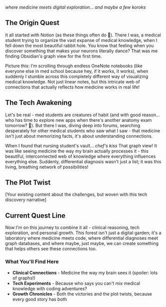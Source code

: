 *where medicine meets digital exploration... and maybe a few koroks*

## The Origin Quest
It all started with Notion (as these things often do 👀). There I was, a medical student trying to organize the vast expanse of medical knowledge, when I fell down the most beautiful rabbit hole. You know that feeling when you discover something that makes your neurons literally dance? That was me finding Obsidian's graph view for the first time.

Picture this: I'm scrolling through endless OneNote notebooks (like everyone else in med school because hey, if it works, it works), when suddenly I stumble across this completely different way of visualizing medical knowledge. Not just linear notes, but this intricate web of connections that actually reflects how medicine works in real life! 

## The Tech Awakening
Let's be real - med students are creatures of habit (and with good reason... who has time to explore new apps when there's another anatomy exam tomorrow? 🥺). But there I was, diving deep into forums, searching desperately for other medical students who saw what I saw - that medicine isn't just about memorizing facts, it's about understanding connections.

When I found that nursing student's vault... *chef's kiss* That graph view! It was like seeing medicine the way my brain actually processes it - this beautiful, interconnected web of knowledge where everything influences everything else. Suddenly, differential diagnosis wasn't just a list; it was this living, breathing network of possibilities!

## The Plot Twist
[Your existing content about the challenges, but woven with this tech discovery narrative]

## Current Quest Line
Now I'm on this journey to combine it all - clinical reasoning, tech exploration, and personal growth. This forest isn't just a digital garden; it's a laboratory where medicine meets code, where differential diagnoses meet graph databases, and where maybe, just maybe, we can create something that helps others see these connections too.

### What You'll Find Here
* **Clinical Connections** - Medicine the way my brain sees it (spoiler: lots of graphs!)
* **Tech Experiments** - Because who says you can't mix medical knowledge with coding adventures?
* **Growth Chronicles** - Both the victories and the plot twists, because every good story has both